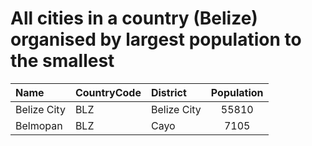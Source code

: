 # All cities in a country (Belize) organised by largest population to the smallest

| Name | CountryCode | District | Population |
| :--- | :--- | :--- | :---: |
|Belize City|BLZ|Belize City|55810|
|Belmopan|BLZ|Cayo|7105|
